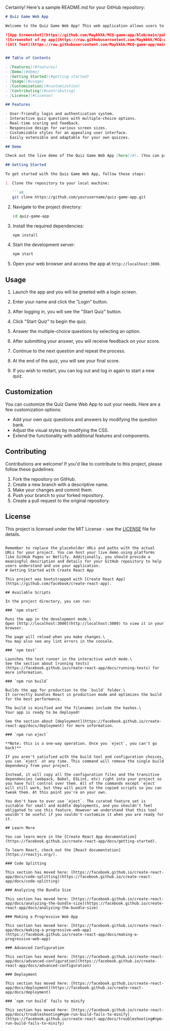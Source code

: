 Certainly! Here's a sample README.md for your GitHub repository:

```markdown
# Quiz Game Web App

Welcome to the Quiz Game Web App! This web application allows users to participate in a quiz, answer questions, and test their knowledge. It features a clean and user-friendly interface and is built with React.

![App Screenshot](https://github.com/Maykkkk/MCQ-game-app/blob/main/public/Screenshot%20from%202023-10-28%2017-23-17.png)
![Screenshot of my app](https://raw.githubusercontent.com/Maykkkk/MCQ-game-app/main/public/Screenshot%20from%202023-10-28%2017-23-17.png)
![Alt Text](https://raw.githubusercontent.com/Maykkkk/MCQ-game-app/main/public/Screenshot from 2023-10-28 17-23-17.png)


## Table of Contents

- [Features](#features)
- [Demo](#demo)
- [Getting Started](#getting-started)
- [Usage](#usage)
- [Customization](#customization)
- [Contributing](#contributing)
- [License](#license)

## Features

- User-friendly login and authentication system.
- Interactive quiz questions with multiple-choice options.
- Real-time scoring and feedback.
- Responsive design for various screen sizes.
- Customizable styles for an appealing user interface.
- Easily extensible and adaptable for your own quizzes.

## Demo

Check out the live demo of the Quiz Game Web App [here](#). (You can provide the link to your hosted web app).

## Getting Started

To get started with the Quiz Game Web App, follow these steps:

1. Clone the repository to your local machine:

   ```sh
   git clone https://github.com/yourusername/quiz-game-app.git
   ```

2. Navigate to the project directory:

   ```sh
   cd quiz-game-app
   ```

3. Install the required dependencies:

   ```sh
   npm install
   ```

4. Start the development server:

   ```sh
   npm start
   ```

5. Open your web browser and access the app at `http://localhost:3000`.

## Usage

1. Launch the app and you will be greeted with a login screen.

2. Enter your name and click the "Login" button.

3. After logging in, you will see the "Start Quiz" button.

4. Click "Start Quiz" to begin the quiz.

5. Answer the multiple-choice questions by selecting an option.

6. After submitting your answer, you will receive feedback on your score.

7. Continue to the next question and repeat the process.

8. At the end of the quiz, you will see your final score.

9. If you wish to restart, you can log out and log in again to start a new quiz.

## Customization

You can customize the Quiz Game Web App to suit your needs. Here are a few customization options:

- Add your own quiz questions and answers by modifying the question bank.
- Adjust the visual styles by modifying the CSS.
- Extend the functionality with additional features and components.

## Contributing

Contributions are welcome! If you'd like to contribute to this project, please follow these guidelines:

1. Fork the repository on GitHub.
2. Create a new branch with a descriptive name.
3. Make your changes and commit them.
4. Push your branch to your forked repository.
5. Create a pull request to the original repository.

## License

This project is licensed under the MIT License - see the [LICENSE](LICENSE) file for details.
```

Remember to replace the placeholder URLs and paths with the actual URLs for your project. You can host your live demo using platforms like GitHub Pages or Netlify. Additionally, you should provide a meaningful description and details for your GitHub repository to help users understand and use your application.
# Getting Started with Create React App

This project was bootstrapped with [Create React App](https://github.com/facebook/create-react-app).

## Available Scripts

In the project directory, you can run:

### `npm start`

Runs the app in the development mode.\
Open [http://localhost:3000](http://localhost:3000) to view it in your browser.

The page will reload when you make changes.\
You may also see any lint errors in the console.

### `npm test`

Launches the test runner in the interactive watch mode.\
See the section about [running tests](https://facebook.github.io/create-react-app/docs/running-tests) for more information.

### `npm run build`

Builds the app for production to the `build` folder.\
It correctly bundles React in production mode and optimizes the build for the best performance.

The build is minified and the filenames include the hashes.\
Your app is ready to be deployed!

See the section about [deployment](https://facebook.github.io/create-react-app/docs/deployment) for more information.

### `npm run eject`

**Note: this is a one-way operation. Once you `eject`, you can't go back!**

If you aren't satisfied with the build tool and configuration choices, you can `eject` at any time. This command will remove the single build dependency from your project.

Instead, it will copy all the configuration files and the transitive dependencies (webpack, Babel, ESLint, etc) right into your project so you have full control over them. All of the commands except `eject` will still work, but they will point to the copied scripts so you can tweak them. At this point you're on your own.

You don't have to ever use `eject`. The curated feature set is suitable for small and middle deployments, and you shouldn't feel obligated to use this feature. However we understand that this tool wouldn't be useful if you couldn't customize it when you are ready for it.

## Learn More

You can learn more in the [Create React App documentation](https://facebook.github.io/create-react-app/docs/getting-started).

To learn React, check out the [React documentation](https://reactjs.org/).

### Code Splitting

This section has moved here: [https://facebook.github.io/create-react-app/docs/code-splitting](https://facebook.github.io/create-react-app/docs/code-splitting)

### Analyzing the Bundle Size

This section has moved here: [https://facebook.github.io/create-react-app/docs/analyzing-the-bundle-size](https://facebook.github.io/create-react-app/docs/analyzing-the-bundle-size)

### Making a Progressive Web App

This section has moved here: [https://facebook.github.io/create-react-app/docs/making-a-progressive-web-app](https://facebook.github.io/create-react-app/docs/making-a-progressive-web-app)

### Advanced Configuration

This section has moved here: [https://facebook.github.io/create-react-app/docs/advanced-configuration](https://facebook.github.io/create-react-app/docs/advanced-configuration)

### Deployment

This section has moved here: [https://facebook.github.io/create-react-app/docs/deployment](https://facebook.github.io/create-react-app/docs/deployment)

### `npm run build` fails to minify

This section has moved here: [https://facebook.github.io/create-react-app/docs/troubleshooting#npm-run-build-fails-to-minify](https://facebook.github.io/create-react-app/docs/troubleshooting#npm-run-build-fails-to-minify)
